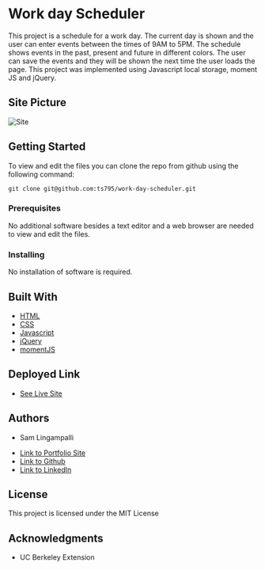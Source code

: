 # Work day Scheduler
This project is a schedule for a work day. The current day is shown and the user can enter events between the times of 9AM to 5PM. The schedule shows events in the past, present and future in different colors. The user can save the events and they will be shown the next time the user loads the page. This project was implemented using Javascript local storage, moment JS and jQuery.

## Site Picture
![Site](work_day_scheduler.gif)

## Getting Started

To view and edit the files you can clone the repo from github using the following command:

```
git clone git@github.com:ts795/work-day-scheduler.git
```

### Prerequisites
No additional software besides a text editor and a web browser are needed to view and edit the files.


### Installing
No installation of software is required.


## Built With

* [HTML](https://developer.mozilla.org/en-US/docs/Web/HTML)
* [CSS](https://developer.mozilla.org/en-US/docs/Web/CSS)
* [Javascript](https://developer.mozilla.org/en-US/docs/Web/Javascript)
* [jQuery](https://code.jquery.com/)
* [momentJS](https://momentjs.com/docs/)

## Deployed Link

* [See Live Site](https://ts795.github.io/work-day-scheduler/)


## Authors

* Sam Lingampalli 

- [Link to Portfolio Site](https://ts795.github.io/)
- [Link to Github](https://github.com/ts795)
- [Link to LinkedIn](https://www.linkedin.com/in/sam-l-3b3838132/)


## License

This project is licensed under the MIT License 

## Acknowledgments

* UC Berkeley Extension